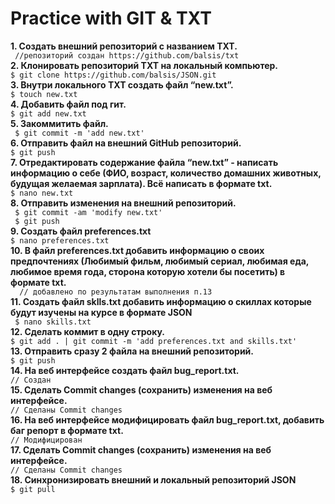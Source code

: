 # Practice with GIT & TXT

 **1. Создать внешний репозиторий c названием TXT.**  
```  //репозиторий создан https://github.com/balsis/txt ```  
 **2. Клонировать репозиторий TXT на локальный компьютер.**  
  	`$ git clone https://github.com/balsis/JSON.git`  
 **3. Внутри локального TXT создать файл “new.txt”.**  
  `	$ touch new.txt  `  
 **4. Добавить файл под гит.**  
  	`$ git add new.txt`  
 **5. Закоммитить файл.**  
	 ` $ git commit -m 'add new.txt'`  
**6. Отправить файл на внешний GitHub репозиторий.**  
	  `$ git push`  
**7. Отредактировать содержание файла “new.txt” - написать информацию о себе (ФИО, возраст, количество домашних животных, будущая желаемая зарплата). Всё написать в формате txt.**  
	 ` $ nano new.txt `  
 **8. Отправить изменения на внешний репозиторий.**  
	 ` $ git commit -am 'modify new.txt'`  
	 ` $ git push`  
 **9. Создать файл preferences.txt**  
	 ``` $ nano preferences.txt ```  
  **10. В файл preferences.txt добавить информацию о своих предпочтениях (Любимый фильм, любимый сериал, любимая еда, любимое время года, сторона которую хотели бы посетить) в формате txt.**  
  `  // добавлено по результатам выполнения п.13`  
 **11. Создать файл sklls.txt добавить информацию о скиллах которые будут изучены на курсе в формате JSON**  
	 ` $ nano skills.txt`  
  **12. Сделать коммит в одну строку.**  
	  `$ git add . | git commit -m 'add preferences.txt and skills.txt'`   
	**13. Отправить сразу 2 файла на внешний репозиторий.**      
	  `$ git push`    
  **14. На веб интерфейсе создать файл bug_report.txt.**  
	  `// Создан`  
  **15. Сделать Commit changes (сохранить) изменения на веб интерфейсе.**  
	  `// Сделаны Commit changes`  
  **16. На веб интерфейсе модифицировать файл bug_report.txt, добавить баг репорт в формате txt.**  
	  `// Модифицирован `  
  **17. Сделать Commit changes (сохранить) изменения на веб интерфейсе.**  
	  `// Сделаны Commit changes`  
  **18. Синхронизировать внешний и локальный репозиторий JSON**  
	`$ git pull` 
